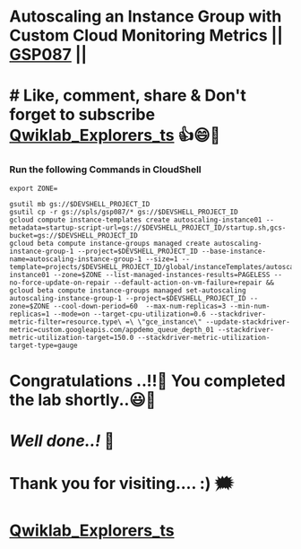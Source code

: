 # Autoscaling an Instance Group with Custom Cloud Monitoring Metrics || [GSP087](https://www.cloudskillsboost.google/games/5383/labs/34947) ||

# # Like, comment, share & Don't forget to subscribe [Qwiklab_Explorers_ts](https://youtube.com/@titashshil?si=RgamNu1dc9jVIbJN) 👍😄🤝

### Run the following Commands in CloudShell

```
export ZONE=
```
```
gsutil mb gs://$DEVSHELL_PROJECT_ID
gsutil cp -r gs://spls/gsp087/* gs://$DEVSHELL_PROJECT_ID
gcloud compute instance-templates create autoscaling-instance01 --metadata=startup-script-url=gs://$DEVSHELL_PROJECT_ID/startup.sh,gcs-bucket=gs://$DEVSHELL_PROJECT_ID
gcloud beta compute instance-groups managed create autoscaling-instance-group-1 --project=$DEVSHELL_PROJECT_ID --base-instance-name=autoscaling-instance-group-1 --size=1 --template=projects/$DEVSHELL_PROJECT_ID/global/instanceTemplates/autoscaling-instance01 --zone=$ZONE --list-managed-instances-results=PAGELESS --no-force-update-on-repair --default-action-on-vm-failure=repair && gcloud beta compute instance-groups managed set-autoscaling autoscaling-instance-group-1 --project=$DEVSHELL_PROJECT_ID --zone=$ZONE --cool-down-period=60  --max-num-replicas=3 --min-num-replicas=1 --mode=on --target-cpu-utilization=0.6 --stackdriver-metric-filter=resource.type\ =\ \"gce_instance\" --update-stackdriver-metric=custom.googleapis.com/appdemo_queue_depth_01 --stackdriver-metric-utilization-target=150.0 --stackdriver-metric-utilization-target-type=gauge
```

# Congratulations ..!!🎉  You completed the lab shortly..😃💯

# *Well done..!* 👏

# Thank you for visiting.... :) 🗯️

# [Qwiklab_Explorers_ts](https://youtube.com/@titashshil?si=RgamNu1dc9jVIbJN)
